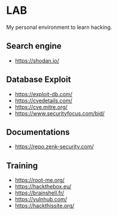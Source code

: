 LAB
===

My personal environment to learn hacking.

Search engine
---

* https://shodan.io/

Database Exploit
---

* https://exploit-db.com/
* https://cvedetails.com/
* https://cve.mitre.org/
* https://www.securityfocus.com/bid/

Documentations
---
* https://repo.zenk-security.com/

Training
---

* https://root-me.org/
* https://hackthebox.eu/
* https://brainshell.fr/
* https://vulnhub.com/
* https://hackthissite.org/